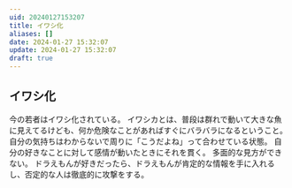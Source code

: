 ```yaml
---
uid: 20240127153207
title: イワシ化
aliases: []
date: 2024-01-27 15:32:07
update: 2024-01-27 15:32:07
draft: true
---
```


## イワシ化
今の若者はイワシ化されている。
イワシカとは、普段は群れで動いて大きな魚に見えてるけども、何か危険なことがあればすぐにバラバラになるということ。
自分の気持ちはわからないで周りに「こうだよね」って合わせている状態。
自分の好きなことに対して感情が動いたときにそれを貫く。
多面的な見方ができない。
ドラえもんが好きだったら、ドラえもんが肯定的な情報を手に入れるし、否定的な人は徹底的に攻撃をする。



[^hyoukatozouyo]: https://www.notion.so/26fd802fb7e64609b3d8511378f44434/ 評価と贈与の経済学, p30, 内田 樹,岡田 斗司夫, 徳間書店, 2015/03/06
